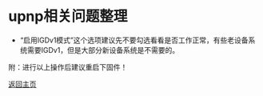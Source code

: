 # upnp相关问题整理       

* “启用IGDv1模式”这个选项建议先不要勾选看看是否工作正常，有些老设备系统需要IGDv1，但是大部分新设备系统是不需要的。                 

附：进行以上操作后建议重启下固件！                    

[返回主页](../README.md)                    
